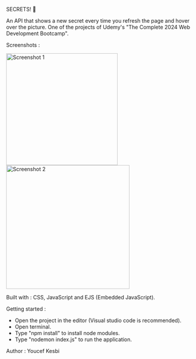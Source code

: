 SECRETS! 🤫

An API that shows a new secret every time you refresh the page and hover over the picture.
One of the projects of Udemy's "The Complete 2024 Web Development Bootcamp".

Screenshots :

<img width="300" alt="Screenshot 1" src="https://github.com/user-attachments/assets/902832a0-8e77-4239-9dfb-ad2aeea6971a">
<img width="332" alt="Screenshot 2" src="https://github.com/user-attachments/assets/fdd106bc-a03a-431d-8125-3b37f731cb1e">

Built with :
CSS, JavaScript and EJS (Embedded JavaScript).

Getting started :
- Open the project in the editor (Visual studio code is recommended).
- Open terminal.
- Type "npm install" to install node modules.
- Type "nodemon index.js" to run the application.

Author :
Youcef Kesbi <link src= "https://github.com/youcefkesbi"> <link src= "https://www.linkedin.com/in/youcef-kesbi">
